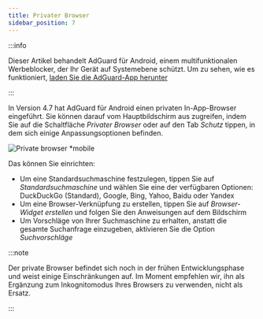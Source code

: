 ```yaml
---
title: Privater Browser
sidebar_position: 7
---
```


:::info

Dieser Artikel behandelt AdGuard für Android, einem multifunktionalen Werbeblocker, der Ihr Gerät auf Systemebene schützt. Um zu sehen, wie es funktioniert, [laden Sie die AdGuard-App herunter](https://agrd.io/download-kb-adblock)

:::

In Version 4.7 hat AdGuard für Android einen privaten In-App-Browser eingeführt. Sie können darauf vom Hauptbildschirm aus zugreifen, indem Sie auf die Schaltfläche _Privater Browser_ oder auf den Tab _Schutz_ tippen, in dem sich einige Anpassungsoptionen befinden.

![Private browser \*mobile](https://cdn.adtidy.org/content/release_notes/ad_blocker/android/v4.7/agpb_en.png)

Das können Sie einrichten:

- Um eine Standardsuchmaschine festzulegen, tippen Sie auf _Standardsuchmaschine_ und wählen Sie eine der verfügbaren Optionen: DuckDuckGo (Standard), Google, Bing, Yahoo, Baidu oder Yandex
- Um eine Browser-Verknüpfung zu erstellen, tippen Sie auf _Browser-Widget erstellen_ und folgen Sie den Anweisungen auf dem Bildschirm
- Um Vorschläge von Ihrer Suchmaschine zu erhalten, anstatt die gesamte Suchanfrage einzugeben, aktivieren Sie die Option _Suchvorschläge_

:::note

Der private Browser befindet sich noch in der frühen Entwicklungsphase und weist einige Einschränkungen auf. Im Moment empfehlen wir, ihn als Ergänzung zum Inkognitomodus Ihres Browsers zu verwenden, nicht als Ersatz.

:::
